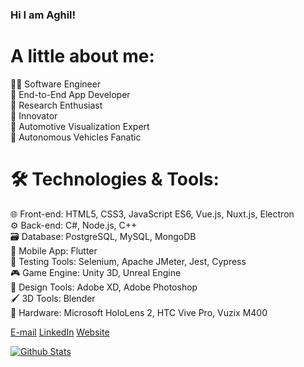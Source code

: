 ### Hi I am Aghil!

A little about me:
====================

👨‍💻 Software Engineer  
🚀 End-to-End App Developer  
🧪 Research Enthusiast  
🌟 Innovator  
🚗 Automotive Visualization Expert  
🤖 Autonomous Vehicles Fanatic

🛠️ Technologies & Tools:  
==========================

🌐 Front-end: HTML5, CSS3, JavaScript ES6, Vue.js, Nuxt.js, Electron  
⚙️ Back-end: C#, Node.js, C++  
🗃️ Database: PostgreSQL, MySQL, MongoDB  
📱 Mobile App: Flutter  
🧪 Testing Tools: Selenium, Apache JMeter, Jest, Cypress  
🎮 Game Engine: Unity 3D, Unreal Engine  
🎨 Design Tools: Adobe XD, Adobe Photoshop  
🖌️ 3D Tools: Blender  
🔌 Hardware: Microsoft HoloLens 2, HTC Vive Pro, Vuzix M400

[E-mail](career@aghiljose.com) [LinkedIn](https://www.linkedin.com/in/aghil-jose/) [Website](https://aghiljose.com/)

[![Github Stats](https://github-readme-stats.vercel.app/api?username=aghiljv&show_icons=true&theme=transparent&hide_border=true)]()
